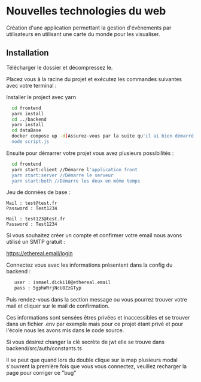 # Nouvelles technologies du web

Création d'une application permettant la gestion d'évènements par utilisateurs en utilisant une carte du monde pour les visualiser.




## Installation

Télécharger le dossier et décompressez le.


Placez vous à la racine du projet et exécutez les commandes suivantes avec votre terminal : 

Installer le project avec yarn

```bash
  cd frontend
  yarn install
  cd ../backend
  yarn install
  cd dataBase
  docker compose up -d(Assurez-vous par la suite qu'il ai bien démarré)
  node script.js
```

Ensuite pour démarrer votre projet vous avez plusieurs possibilités :

```bash
  cd frontend
  yarn start:client //Démarre l'application front
  yarn start:server //Démarre le serveur
  yarn start:both //Démarre les deux en même temps
```

Jeu de données de base : 
    
    Mail : test@test.fr
    Password : Test1234

    Mail : test123@test.fr
    Password : Test1234

Si vous souhaitez créer un compte et confirmer votre email nous avons utilisé un SMTP gratuit : 

https://ethereal.email/login

Connectez vous avec les informations présentent dans la config du backend :

```bash
   user : ismael.dicki18@ethereal.email
   pass : 5gphWRrjNcU8ZzGTyp
```

Puis rendez-vous dans la section message ou vous pourrez trouver votre mail et cliquer sur le mail de confirmation.

Ces informations sont sensées êtres privées et inaccessibles et se trouver dans un fichier .env par exemple mais pour ce projet étant privé et pour l'école nous les avons mis dans le code source.

Si vous désirez changer la clé secrète de jwt elle se trouve dans backend/src/auth/constants.ts

Il se peut que quand lors du double clique sur la map plusieurs modal s'ouvrent la première fois que vous vous connectez, veuillez recharger la page pour corriger ce "bug"